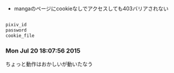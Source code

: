 


- mangaのページにcookieなしでアクセスしても403バリアされない

```php

pixiv_id
password
cookie_file
```
### Mon Jul 20 18:07:56 2015

ちょっと動作はおかしいが動いたなう

